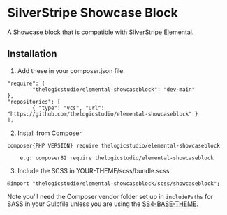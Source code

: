 # SilverStripe Showcase Block

A Showcase block that is compatible with SilverStripe Elemental.

## Installation

1. Add these in your composer.json file.

```
"require": {
        "thelogicstudio/elemental-showcaseblock": "dev-main"
},
"repositories": [
        { "type": "vcs", "url": "https://github.com/thelogicstudio/elemental-showcaseblock" }
],
```



2. Install from Composer

```
composer{PHP VERSION} require thelogicstudio/elemental-showcaseblock
```
        e.g: composer82 require thelogicstudio/elemental-showcaseblock



3. Include the SCSS in YOUR-THEME/scss/bundle.scss

```
@import "thelogicstudio/elemental-showcaseblock/scss/showcaseblock";
```

Note you'll need the Composer vendor folder set up in `includePaths` for SASS in your Gulpfile unless you are using the <a href="https://github.com/thelogicstudio/ss4-base-theme">SS4-BASE-THEME</a>.
